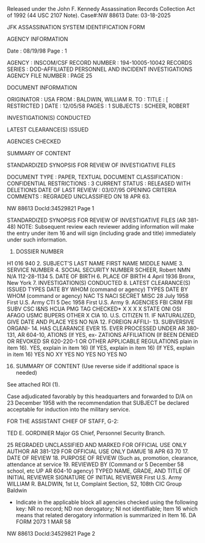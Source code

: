 Released under the John F. Kennedy
Assassination Records Collection Act of
1992 (44 USC 2107 Note). Case#:NW
88613 Date: 03-18-2025

JFK ASSASSINATION SYSTEM
IDENTIFICATION FORM

AGENCY INFORMATION

Date : 08/19/98
Page : 1

AGENCY : INSCOM/CSF
RECORD NUMBER : 194-10005-10042
RECORDS SERIES : DOD-AFFILIATED PERSONNEL AND INCIDENT INVESTIGATIONS
AGENCY FILE NUMBER : PAGE 25

DOCUMENT INFORMATION

ORIGINATOR : USA
FROM : BALDWIN, WILLIAM R.
TO :
TITLE : [ RESTRICTED ]
DATE : 12/05/58
PAGES : 1
SUBJECTS : SCHEER, ROBERT

INVESTIGATION(S) CONDUCTED

LATEST CLEARANCE(S) ISSUED

AGENCIES CHECKED

SUMMARY OF CONTENT

STANDARDIZED SYNOPSIS FOR REVIEW OF INVESTIGATIVE FILES

DOCUMENT TYPE : PAPER, TEXTUAL DOCUMENT
CLASSIFICATION : CONFIDENTIAL
RESTRICTIONS : 3
CURRENT STATUS : RELEASED WITH DELETIONS
DATE OF LAST REVIEW : 03/07/95
OPENING CRITERIA
COMMENTS : REGRADED UNCLASSIFIED ON 18 APR 63.

NW 88613 Docld:34529821 Page 1

STANDARDIZED SYNOPSIS FOR REVIEW OF
INVESTIGATIVE FILES
(AR 381-48)
NOTE: Subsequent review each
reviewer adding information will
make the entry under item 16 and
will sign (including grade and title)
immediately under such information.

1. DOSSIER NUMBER

H1 016 940
2. SUBJECT'S LAST NAME FIRST NAME MIDDLE NAME 3. SERVICE NUMBER 4. SOCIAL SECURITY NUMBER
SCHEER, Robert NMN N/A 112-28-1134
5. DATE OF BIRTH 6. PLACE OF BIRTH
4 April 1936 Bronx, New York
7. INVESTIGATION(S) CONDUCTED 8. LATEST CLEARANCE(S) ISSUED
TYPES DATE BY WHOM (command or agency) TYPES DATE BY WHOM (command or agency)
NAC TS
NACI SECRET
MISC 28 July 1958 First U.S. Army
CTI 5 Dec 1958 First U.S. Army
9. AGENCIES FBI CRIM FBI SUBV CSC I&NS HCUA PMG TAG
CHECKED*
X X X X
STATE ONI OSI AFAGO USMC BUPERS OTHER
X CIA
10. U.S. CITIZEN 11. IF NATURALIZED, GIVE DATE AND PLACE
YES NO N/A
12. FOREIGN AFFILI- 13. SUBVERSIVE ORGANI- 14. HAS CLEARANCE EVER 15. EVER PROCESSED UNDER AR 380-131, AR 604-10,
ATIONS (If YES, ex- ZATIONS AFFILIATION (If BEEN DENIED OR REVOKED SR 620-220-1 OR OTHER APPLICABLE REGULATIONS
plain in item 16). YES, explain in item 16) (If YES, explain in item 16) (If YES, explain in item 16)
YES NO XY YES NO YES NO YES NO

16. SUMMARY OF CONTENT (Use reverse side if additional space is needed)

See attached ROI (1).

Case adjudicated favorably by this headquarters and forwarded to D/A on
23 December 1958 with the recommendation that SUBJECT be declared acceptable
for induction into the military service.

FOR THE ASSISTANT CHIEF OF STAFF, G-2:

TED E. GORDINIER
Major GS
Chief, Personnel Security Branch.

25
REGRADED UNCLASSIFIED
AND MARKED
FOR OFFICIAL USE ONLY
AUTHOR AR 381-129
FOR OFFICIAL USE ONLY
DAMUE
18 APR 63 70
17. DATE OF REVIEW 18. PURPOSE OF REVIEW (Such as, promotion, clearance, attendance at service 19. REVIEWED BY (Command or
5 December 58 school, etc UP AR 604-10 agency)
TYPED NAME, GRADE, AND TITLE OF INITIAL REVIEWER SIGNATURE OF INITIAL REVIEWER First U.S. Army
WILLIAM R. BALDWIN, 1st Lt, Complaint
Section, S2, 108th CIC Group Baldwin
* Indicate in the applicable block all agencies checked using the following key: NR no record; ND non derogatory; NI not identifiable;
Item 16 which means that related derogatory information is summarized in Item 16.
DA FORM 2073
1 MAR 58

NW 88613 Docld:34529821 Page 2
